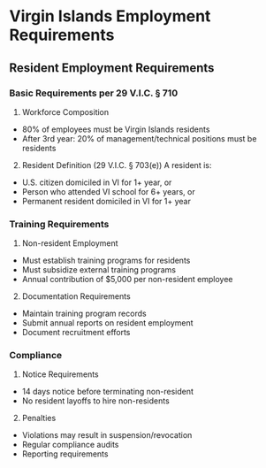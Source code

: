 # Virgin Islands Employment Requirements

## Resident Employment Requirements

### Basic Requirements per 29 V.I.C. § 710

1. Workforce Composition
- 80% of employees must be Virgin Islands residents
- After 3rd year: 20% of management/technical positions must be residents

2. Resident Definition (29 V.I.C. § 703(e))
A resident is:
- U.S. citizen domiciled in VI for 1+ year, or
- Person who attended VI school for 6+ years, or
- Permanent resident domiciled in VI for 1+ year

### Training Requirements

1. Non-resident Employment
- Must establish training programs for residents
- Must subsidize external training programs
- Annual contribution of $5,000 per non-resident employee

2. Documentation Requirements
- Maintain training program records
- Submit annual reports on resident employment
- Document recruitment efforts

### Compliance

1. Notice Requirements
- 14 days notice before terminating non-resident
- No resident layoffs to hire non-residents

2. Penalties
- Violations may result in suspension/revocation
- Regular compliance audits
- Reporting requirements